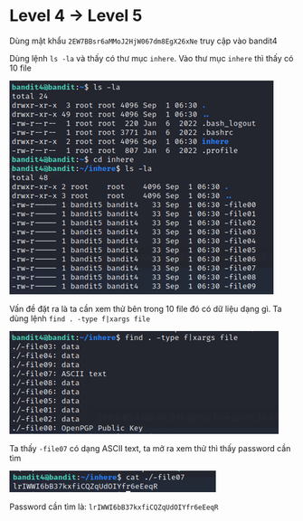 # Level 4 -> Level 5
Dùng mật khẩu `2EW7BBsr6aMMoJ2HjW067dm8EgX26xNe` truy cập vào bandit4

Dùng lệnh `ls -la` và thấy có thư mục `inhere`. Vào thư mục `inhere` thì thấy có 10 file 

![level4_5_1](level4_5_1.png)

Vấn đề đặt ra là ta cần xem thử bên trong 10 file đó có dữ liệu dạng gì. Ta dùng lệnh `find . -type f|xargs file` 

![level4_5_2](level4_5_2.png)

Ta thấy `-file07` có dạng ASCII text, ta mở ra xem thử thì thấy password cần tìm

![level4_5_3](level4_5_3.png)

Password cần tìm là: `lrIWWI6bB37kxfiCQZqUdOIYfr6eEeqR`
